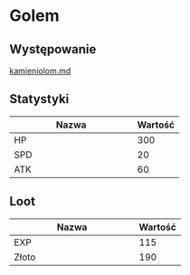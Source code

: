 # Golem

## Występowanie

[kamieniolom.md](../../lokacje/drugie-pietro/kamieniolom.md "mention")

## Statystyki

<table><thead><tr><th width="202">Nazwa</th><th>Wartość</th></tr></thead><tbody><tr><td>HP</td><td>300</td></tr><tr><td>SPD</td><td>20</td></tr><tr><td>ATK</td><td>60</td></tr></tbody></table>

## Loot

<table><thead><tr><th width="205">Nazwa</th><th>Wartość</th></tr></thead><tbody><tr><td>EXP</td><td>115</td></tr><tr><td>Złoto</td><td>190</td></tr></tbody></table>

